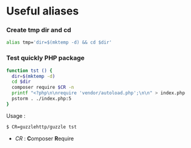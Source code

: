 Useful aliases
==============

### Create tmp dir and cd

```bash
alias tmp='dir=$(mktemp -d) && cd $dir'
```


### Test quickly PHP package

```bash
function tst () {
  dir=$(mktemp -d)
  cd $dir
  composer require $CR -n
  printf "<?php\n\nrequire 'vendor/autoload.php';\n\n" > index.php
  pstorm . ./index.php:5
}
```

Usage :

```bash
$ CR=guzzlehttp/guzzle tst
```

- _CR_ : **C**omposer **R**equire
